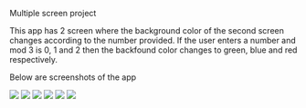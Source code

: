 Multiple screen project

This app has 2 screen where the background color of the second screen changes according to the number provided. If the user enters a number and mod 3 is 0, 1 and 2 then the backfound color changes to green, blue and red respectively.

Below are screenshots of the app

![](screenshots/0E.png)
![](screenshots/0R.png)
![](screenshots/1E.png)
![](screenshots/1R.png)
![](screenshots/2E.png)
![](screenshots/2R.png)

